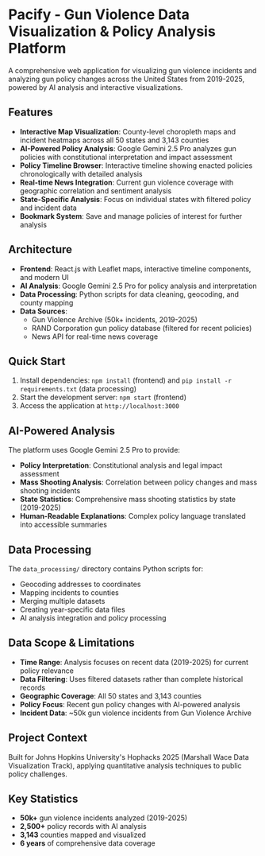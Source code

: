 # Pacify - Gun Violence Data Visualization & Policy Analysis Platform

A comprehensive web application for visualizing gun violence incidents and analyzing gun policy changes across the United States from 2019-2025, powered by AI analysis and interactive visualizations.

## Features

- **Interactive Map Visualization**: County-level choropleth maps and incident heatmaps across all 50 states and 3,143 counties
- **AI-Powered Policy Analysis**: Google Gemini 2.5 Pro analyzes gun policies with constitutional interpretation and impact assessment
- **Policy Timeline Browser**: Interactive timeline showing enacted policies chronologically with detailed analysis
- **Real-time News Integration**: Current gun violence coverage with geographic correlation and sentiment analysis
- **State-Specific Analysis**: Focus on individual states with filtered policy and incident data
- **Bookmark System**: Save and manage policies of interest for further analysis

## Architecture

- **Frontend**: React.js with Leaflet maps, interactive timeline components, and modern UI
- **AI Analysis**: Google Gemini 2.5 Pro for policy analysis and interpretation
- **Data Processing**: Python scripts for data cleaning, geocoding, and county mapping
- **Data Sources**: 
  - Gun Violence Archive (50k+ incidents, 2019-2025)
  - RAND Corporation gun policy database (filtered for recent policies)
  - News API for real-time news coverage

## Quick Start

1. Install dependencies: `npm install` (frontend) and `pip install -r requirements.txt` (data processing)
2. Start the development server: `npm start` (frontend)
3. Access the application at `http://localhost:3000`

## AI-Powered Analysis

The platform uses Google Gemini 2.5 Pro to provide:
- **Policy Interpretation**: Constitutional analysis and legal impact assessment
- **Mass Shooting Analysis**: Correlation between policy changes and mass shooting incidents
- **State Statistics**: Comprehensive mass shooting statistics by state (2019-2025)
- **Human-Readable Explanations**: Complex policy language translated into accessible summaries

## Data Processing

The `data_processing/` directory contains Python scripts for:
- Geocoding addresses to coordinates
- Mapping incidents to counties
- Merging multiple datasets
- Creating year-specific data files
- AI analysis integration and policy processing

## Data Scope & Limitations

- **Time Range**: Analysis focuses on recent data (2019-2025) for current policy relevance
- **Data Filtering**: Uses filtered datasets rather than complete historical records
- **Geographic Coverage**: All 50 states and 3,143 counties
- **Policy Focus**: Recent gun policy changes with AI-powered analysis
- **Incident Data**: ~50k gun violence incidents from Gun Violence Archive

## Project Context

Built for Johns Hopkins University's Hophacks 2025 (Marshall Wace Data Visualization Track), applying quantitative analysis techniques to public policy challenges.

## Key Statistics

- **50k+** gun violence incidents analyzed (2019-2025)
- **2,500+** policy records with AI analysis
- **3,143** counties mapped and visualized
- **6 years** of comprehensive data coverage
